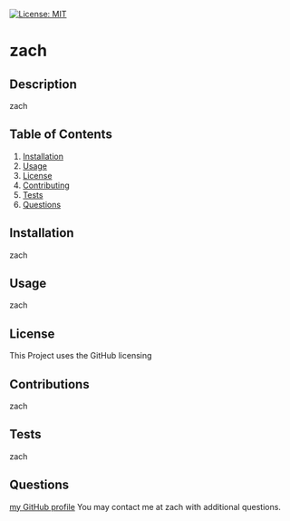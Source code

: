 [![License: MIT](https://img.shields.io/badge/License-MIT-yellow.svg)](https://opensource.org/licenses/MIT)
# zach
## Description
  zach
  
## Table of Contents
1. [Installation](#installation)
2. [Usage](#usage)
3. [License](#license)
4. [Contributing](#contributing)
5. [Tests](#tests)
6. [Questions](#questions)
## Installation
zach
## Usage
zach
## License
This Project uses the GitHub licensing
## Contributions
zach
## Tests
zach
## Questions
[my GitHub profile](http://www.github.com/zachfeltman)
You may contact me at zach with additional questions. 
